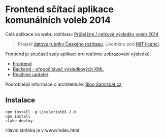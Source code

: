 # Frontend sčítací aplikace komunálních voleb 2014

Celá aplikace na webu rozhlasu: [Průběžné / celkové výsledky voleb 2014](http://www.rozhlas.cz/zpravy/volby2014_vysledky/)

> Projekt [datové rubriky Českého rozhlasu](http://www.rozhlas.cz/zpravy/data/). Uvolněno pod [MIT licencí](http://opensource.org/licenses/MIT).

Frontend je součástí sady aplikací pro realtime zobrazování výsledků:

* [Frontend](https://github.com/rozhlas/Komunalky-2014-scitaci-aplikace-frontend)
* [Backend - přepočítávač výsledkových XML](https://github.com/rozhlas/Komunalky-2014-scitaci-aplikace-backend)
* [Realtime updater](https://github.com/rozhlas/Komunalky-2014-scitaci-aplikace-updater)

Podrobnější informace o architektuře: [Blog Samizdat.cz](https://samizdat.cz/blog/?p=74)

## Instalace

    npm install -g LiveScript@1.2.0
    npm install
    slake deploy

Hlavní stránka je v www/index.html
